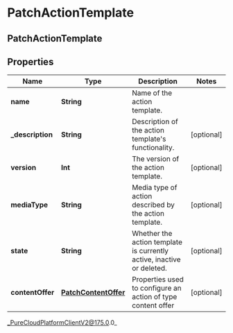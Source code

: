 # PatchActionTemplate

## PatchActionTemplate

## Properties

|Name | Type | Description | Notes|
|------------ | ------------- | ------------- | -------------|
| **name** | **String** | Name of the action template. | |
| **_description** | **String** | Description of the action template&#39;s functionality. | [optional] |
| **version** | **Int** | The version of the action template. | [optional] |
| **mediaType** | **String** | Media type of action described by the action template. | [optional] |
| **state** | **String** | Whether the action template is currently active, inactive or deleted. | [optional] |
| **contentOffer** | [**PatchContentOffer**](PatchContentOffer) | Properties used to configure an action of type content offer | [optional] |



_PureCloudPlatformClientV2@175.0.0_
